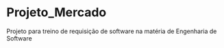 # Projeto_Mercado
Projeto para treino de requisição de software na matéria de Engenharia de Software
